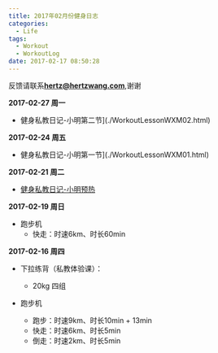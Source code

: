 ```yaml
---
title: 2017年02月份健身日志
categories:
  - Life
tags:
  - Workout
  - WorkoutLog
date: 2017-02-17 08:50:28
---
```


反馈请联系[**hertz@hertzwang.com**](mailto:hertz@hertzwang.com),谢谢

**2017-02-27 周一**

* 健身私教日记-小明第二节](./WorkoutLessonWXM02.html)

**2017-02-24 周五**

* 健身私教日记-小明第一节](./WorkoutLessonWXM01.html)


**2017-02-21 周二**

* [健身私教日记-小明预热](./WorkoutLessonWXM00.html)


**2017-02-19 周日**

* 跑步机
	* 快走：时速6km、时长60min

<!-- more -->


**2017-02-16 周四**

* 下拉练背（私教体验课）：
	* 20kg 四组 

* 跑步机
	* 跑步：时速9km、时长10min + 13min
	* 快走：时速6km、时长5min
	* 倒走：时速2km、时长5min
	
